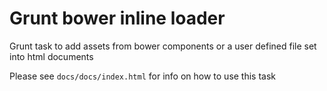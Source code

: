 Grunt bower inline loader
===
Grunt task to add assets from bower components or a user defined file set into html documents


Please see `docs/docs/index.html` for info on how to use this task
